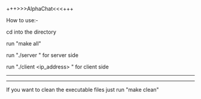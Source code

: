 +++>>>AlphaChat<<<+++

How to use:-

cd into the directory

run "make all"

run "./server <port>" for server side

run "./client <ip_address> <port>" for client side

------------------------------------------------------------------------------------------------------------------------------
------------------------------------------------------------------------------------------------------------------------------
If you want to clean the executable files just run "make clean"
